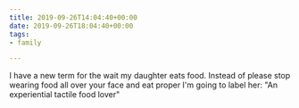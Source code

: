 ```yaml
---
title: 2019-09-26T14:04:40+00:00
date: 2019-09-26T18:04:40+00:00
tags:
- family

---
```

I have a new term for the wait my daughter eats food. Instead of please stop wearing food all over your face and eat proper I'm going to label her: "An experiential tactile food lover"